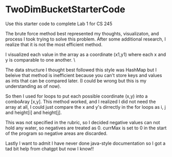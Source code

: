 # TwoDimBucketStarterCode
Use this starter code to complete Lab 1 for CS 245

The brute force method best represented my thoughts, visualizaton, and process I took trying to solve this problem.
After some additional research, I realize that it is not the most efficient method.

I visualized each value in the array as a coordinate (x1,y1) where each x and y is comparable to one another. \

The data structure I thought best followed this style was HashMap but I beleive that method is inefficient because you can't store keys and values as ints that can be compared later. (I could be wrong but this is my understanding as of now).

So then I used for loops to put each possible coordinate (x,y) into a comboAray [x,y]. This method worked, and I realized I did not need the array at all, I could just compare the x and y's dirrectly in the for loops as i, j and height[i] and height[j]. 

This was not specified in the rubric, so I decided negative values can not hold any water, so negatives are treated as 0. currMax is set to 0 in the start of the program so negative areas are discarded. 

Lastly I want to admit I have never done java-style documentation so I got a tad bit help from chatgpt but now I know!!